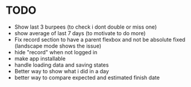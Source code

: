 # TODO

- Show last 3 burpees (to check i dont double or miss one)
- show average of last 7 days (to motivate to do more)
- Fix record section to have a parent flexbox and not be absolute fixed (landscape mode shows the issue)
- hide "record" when not logged in
- make app installable
- handle loading data and saving states
- Better way to show what i did in a day
- better way to compare expected and estimated finish date
